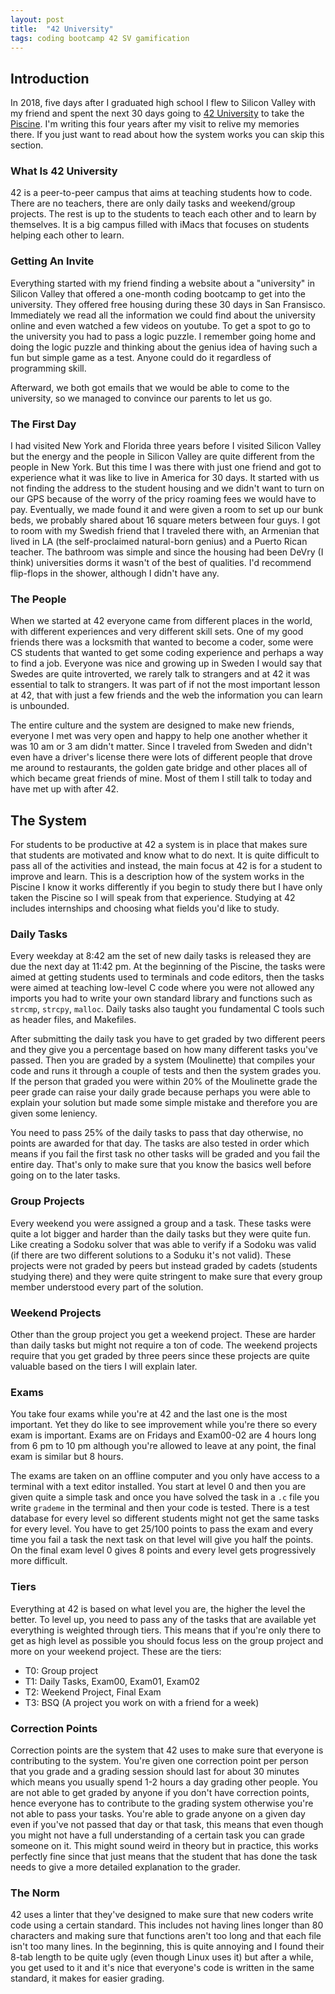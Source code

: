 ```yaml
---
layout: post
title:  "42 University"
tags: coding bootcamp 42 SV gamification
---
```

## Introduction
In 2018, five days after I graduated high school I flew to Silicon Valley with my friend and spent the next 30 days going to [42 University](https://42.fr/en/homepage/) to take the [Piscine](https://42.fr/en/admissions/42-piscine/). I'm writing this four years after my visit to relive my memories there. If you just want to read about how the system works you can skip this section.

### What Is 42 University
42 is a peer-to-peer campus that aims at teaching students how to code. There are no teachers, there are only daily tasks and weekend/group projects. The rest is up to the students to teach each other and to learn by themselves. It is a big campus filled with iMacs that focuses on students helping each other to learn.

### Getting An Invite
Everything started with my friend finding a website about a "university" in Silicon Valley that offered a one-month coding bootcamp to get into the university. They offered free housing during these 30 days in San Fransisco. Immediately we read all the information we could find about the university online and even watched a few videos on youtube. To get a spot to go to the university you had to pass a logic puzzle. I remember going home and doing the logic puzzle and thinking about the genius idea of having such a fun but simple game as a test. Anyone could do it regardless of programming skill.

Afterward, we both got emails that we would be able to come to the university, so we managed to convince our parents to let us go. 

### The First Day
I had visited New York and Florida three years before I visited Silicon Valley but the energy and the people in Silicon Valley are quite different from the people in New York. But this time I was there with just one friend and got to experience what it was like to live in America for 30 days. It started with us not finding the address to the student housing and we didn't want to turn on our GPS because of the worry of the pricy roaming fees we would have to pay. Eventually, we made found it and were given a room to set up our bunk beds, we probably shared about 16 square meters between four guys. I got to room with my Swedish friend that I traveled there with, an Armenian that lived in LA (the self-proclaimed natural-born genius) and a Puerto Rican teacher. The bathroom was simple and since the housing had been DeVry (I think) universities dorms it wasn't of the best of qualities. I'd recommend flip-flops in the shower, although I didn't have any.

### The People 
When we started at 42 everyone came from different places in the world, with different experiences and very different skill sets. One of my good friends there was a locksmith that wanted to become a coder, some were CS students that wanted to get some coding experience and perhaps a way to find a job. Everyone was nice and growing up in Sweden I would say that Swedes are quite introverted, we rarely talk to strangers and at 42 it was essential to talk to strangers. It was part of if not the most important lesson at 42, that with just a few friends and the web the information you can learn is unbounded.

The entire culture and the system are designed to make new friends, everyone I met was very open and happy to help one another whether it was 10 am or 3 am didn't matter. Since I traveled from Sweden and didn't even have a driver's license there were lots of different people that drove me around to restaurants, the golden gate bridge and other places all of which became great friends of mine. Most of them I still talk to today and have met up with after 42. 

<!-- I can't and won't talk about all the brilliant people I met there but let's just say that everyone was really friendly and open to helping anyone. -->

## The System
For students to be productive at 42 a system is in place that makes sure that students are motivated and know what to do next. It is quite difficult to pass all of the activities and instead, the main focus at 42 is for a student to improve and learn. This is a description how of the system works in the Piscine I know it works differently if you begin to study there but I have only taken the Piscine so I will speak from that experience. Studying at 42 includes internships and choosing what fields you'd like to study.

### Daily Tasks
Every weekday at 8:42 am the set of new daily tasks is released they are due the next day at 11:42 pm. At the beginning of the Piscine, the tasks were aimed at getting students used to terminals and code editors, then the tasks were aimed at teaching low-level C code where you were not allowed any imports you had to write your own standard library and functions such as `strcmp`, `strcpy`, `malloc`. Daily tasks also taught you fundamental C tools such as header files, and Makefiles.

<!-- After submitting the daily tasks they were run through a compiler and linter and if it passed those they ran the code through a couple of test cases. If you passed more than 25% of the daily work you were able to pass that day, yet you could only pass a day if you got it corrected by two different peers, you also had to grade two other peers to make sure that you were helping others. The daily tasks often had easier tasks in the beginning and then proceeded to the harder tasks, the correction system also ran through task by task and if you failed one it did not correct the others. Therefore it was essential to make sure that you passed the easier tasks. -->

After submitting the daily task you have to get graded by two different peers and they give you a percentage based on how many different tasks you've passed. Then you are graded by a system (Moulinette) that compiles your code and runs it through a couple of tests and then the system grades you. If the person that graded you were within 20% of the Moulinette grade the peer grade can raise your daily grade because perhaps you were able to explain your solution but made some simple mistake and therefore you are given some leniency.

You need to pass 25% of the daily tasks to pass that day otherwise, no points are awarded for that day. The tasks are also tested in order which means if you fail the first task no other tasks will be graded and you fail the entire day. That's only to make sure that you know the basics well before going on to the later tasks.

### Group Projects
Every weekend you were assigned a group and a task. These tasks were quite a lot bigger and harder than the daily tasks but they were quite fun. Like creating a Sodoku solver that was able to verify if a Sodoku was valid (if there are two different solutions to a Soduku it's not valid). These projects were not graded by peers but instead graded by cadets (students studying there) and they were quite stringent to make sure that every group member understood every part of the solution. 

### Weekend Projects
Other than the group project you get a weekend project. These are harder than daily tasks but might not require a ton of code. The weekend projects require that you get graded by three peers since these projects are quite valuable based on the tiers I will explain later.

### Exams
You take four exams while you're at 42 and the last one is the most important. Yet they do like to see improvement while you're there so every exam is important. Exams are on Fridays and Exam00-02 are 4 hours long from 6 pm to 10 pm although you're allowed to leave at any point, the final exam is similar but 8 hours.

The exams are taken on an offline computer and you only have access to a terminal with a text editor installed. You start at level 0 and then you are given quite a simple task and once you have solved the task in a `.c` file you write `grademe` in the terminal and then your code is tested. There is a test database for every level so different students might not get the same tasks for every level. You have to get 25/100 points to pass the exam and every time you fail a task the next task on that level will give you half the points. On the final exam level 0 gives 8 points and every level gets progressively more difficult. 

### Tiers
Everything at 42 is based on what level you are, the higher the level the better. To level up, you need to pass any of the tasks that are available yet everything is weighted through tiers. This means that if you're only there to get as high level as possible you should focus less on the group project and more on your weekend project. These are the tiers:

- T0: Group project
- T1: Daily Tasks, Exam00, Exam01, Exam02
- T2: Weekend Project, Final Exam
- T3: BSQ (A project you work on with a friend for a week)

### Correction Points
Correction points are the system that 42 uses to make sure that everyone is contributing to the system. You're given one correction point per person that you grade and a grading session should last for about 30 minutes which means you usually spend 1-2 hours a day grading other people. You are not able to get graded by anyone if you don't have correction points, hence everyone has to contribute to the grading system otherwise you're not able to pass your tasks. You're able to grade anyone on a given day even if you've not passed that day or that task, this means that even though you might not have a full understanding of a certain task you can grade someone on it. This might sound weird in theory but in practice, this works perfectly fine since that just means that the student that has done the task needs to give a more detailed explanation to the grader.

### The Norm
42 uses a linter that they've designed to make sure that new coders write code using a certain standard. This includes not having lines longer than 80 characters and making sure that functions aren't too long and that each file isn't too many lines. In the beginning, this is quite annoying and I found their 8-tab length to be quite ugly (even though Linux uses it) but after a while, you get used to it and it's nice that everyone's code is written in the same standard, it makes for easier grading.
